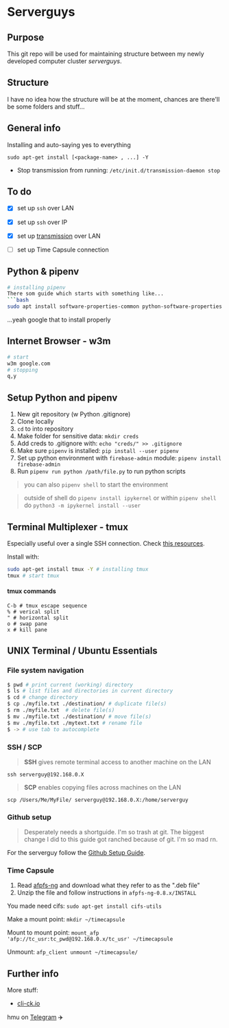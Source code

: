 # Serverguys

## Purpose

This git repo will be used for maintaining structure between my newly developed computer cluster *serverguys*.

## Structure

I have no idea how the structure will be at the moment, chances are there'll be some folders and stuff...

## General info

Installing and auto-saying yes to everything
```
sudo apt-get install [<package-name> , ...] -Y
```

* Stop transmission from running: `/etc/init.d/transmission-daemon stop`

## To do
* [X] set up `ssh` over LAN
* [X] set up `ssh` over IP
* [x] set up [transmission](Torrenting) over LAN
* [ ] set up Time Capsule connection


## Python & pipenv
```bash
# installing pipenv
There som guide which starts with something like...
```bash
sudo apt install software-properties-common python-software-properties
```
...yeah google that to install properly

## Internet Browser - w3m
```bash
# start
w3m google.com
# stopping
q,y
```

## Setup Python and pipenv

1. New git repository (w Python .gitignore)
2. Clone locally
3. `cd` to into repository
4. Make folder for sensitive data: `mkdir creds`
5. Add creds to .gitignore with: `echo "creds/" >> .gitignore`
6. Make sure `pipenv` is installed: `pip install --user pipenv`
7. Set up python environment with `firebase-admin` module: `pipenv install firebase-admin`
8. Run `pipenv run python /path/file.py` to run python scripts
> you can also `pipenv shell` to start the environment

>outside of shell do `pipenv install ipykernel`
>or within `pipenv shell` do `python3 -m ipykernel install --user`

## Terminal Multiplexer - tmux
Especially useful over a single SSH connection.
Check [this resources](https://www.digitalocean.com/community/tutorials/how-to-install-and-use-tmux-on-ubuntu-12-10--2).

Install with:

```bash
sudo apt-get install tmux -Y # installing tmux
tmux # start tmux
```

#### tmux commands

```
C-b # tmux escape sequence
% # verical split
" # horizontal split
o # swap pane
x # kill pane
```

## UNIX Terminal / Ubuntu Essentials

### File system navigation

```bash
$ pwd # print current (working) directory
$ ls # list files and directories in current directory
$ cd # change directory
$ cp ./myfile.txt ./destination/ # duplicate file(s)
$ rm ./myfile.txt  # delete file(s)
$ mv ./myfile.txt ./destination/ # move file(s)
$ mv ./myfile.txt ./mytext.txt # rename file
$ -> # use tab to autocomplete
```

### SSH / SCP

> **SSH** gives remote terminal access to another machine on the LAN

`ssh serverguy@192.168.0.X`

> **SCP** enables copying files across machines on the LAN

`scp /Users/Me/MyFile/ serverguy@192.168.0.X:/home/serverguy`

### Github setup
>Desperately needs a shortguide. I'm so trash at git. The biggest change I did to this guide got ranched because of git. I'm so mad rn.

For the serverguy follow the [Github Setup Guide](https://help.github.com/articles/generating-a-new-ssh-key-and-adding-it-to-the-ssh-agent/).

### Time Capsule

1. Read [afpfs-ng](https://www.omgubuntu.co.uk/2010/11/connecting-to-your-apple-time-capsule-in-ubuntu) and download what they refer to as the ".deb file"
2. Unzip the file and follow instructions in `afpfs-ng-0.8.x/INSTALL`

You made need cifs: `sudo apt-get install cifs-utils`

Make a mount point: `mkdir ~/timecapsule`

Mount to mount point: `mount_afp 'afp://tc_usr:tc_pwd@192.168.0.x/tc_usr' ~/timecapsule`

Unmount: `afp_client unmount ~/timecapsule/`

## Further info
More stuff:
* [cli-ck.io](https://cli-ck.io)

hmu on [Telegram](http://t.me/DannyDannyDanny) ✈️
